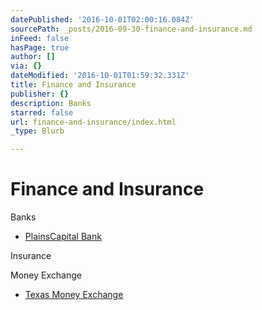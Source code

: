 ```yaml
---
datePublished: '2016-10-01T02:00:16.084Z'
sourcePath: _posts/2016-09-30-finance-and-insurance.md
inFeed: false
hasPage: true
author: []
via: {}
dateModified: '2016-10-01T01:59:32.331Z'
title: Finance and Insurance
publisher: {}
description: Banks
starred: false
url: finance-and-insurance/index.html
_type: Blurb

---
```

# Finance and Insurance

Banks

* [PlainsCapital Bank][0]

Insurance

Money Exchange

* [Texas Money Exchange][1]

[0]: https://www.plainscapital.com/ "PlainsCapital Bank"
[1]: http://texasmoney.com/web/ "Casa de Cambio Texas Money Exchange"